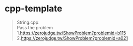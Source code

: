 # cpp-template
> String.cpp: <br>
  Pass the problem <br>
    1.https://zerojudge.tw/ShowProblem?problemid=b115 <br>
    2.https://zerojudge.tw/ShowProblem?problemid=a021 <br>
